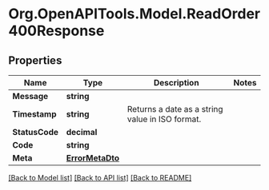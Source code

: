 # Org.OpenAPITools.Model.ReadOrder400Response

## Properties

Name | Type | Description | Notes
------------ | ------------- | ------------- | -------------
**Message** | **string** |  | 
**Timestamp** | **string** | Returns a date as a string value in ISO format. | 
**StatusCode** | **decimal** |  | 
**Code** | **string** |  | 
**Meta** | [**ErrorMetaDto**](ErrorMetaDto.md) |  | 

[[Back to Model list]](../README.md#documentation-for-models) [[Back to API list]](../README.md#documentation-for-api-endpoints) [[Back to README]](../README.md)

